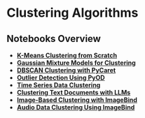 # Clustering Algorithms

## Notebooks Overview

- **[K-Means Clustering from Scratch](https://colab.research.google.com/drive/19qgdq33jVwmv494NzDCiQ_7Bt-5Wp8ih)**  
- **[Gaussian Mixture Models for Clustering](https://colab.research.google.com/drive/1IVUJ40H4XdbIa6YP7LEf4KWGN7BWj5VS?usp=sharing)**  
- **[DBSCAN Clustering with PyCaret](https://colab.research.google.com/github/ankitojha2705/Clustering-Colab/blob/main/DB_Scan_clustering.ipynb)**  
- **[Outlier Detection Using PyOD](https://colab.research.google.com/github/ankitojha2705/Clustering-Colab/blob/main/anomaly_detection_using_pyOD.ipynb)**  
- **[Time Series Data Clustering](https://colab.research.google.com/github/ankitojha2705/Clustering-Colab/blob/main/clustering_of_timeseries.ipynb)**  
- **[Clustering Text Documents with LLMs](https://colab.research.google.com/github/ankitojha2705/Clustering-Colab/blob/main/clustering_of_document.ipynb)**  
- **[Image-Based Clustering with ImageBind](https://colab.research.google.com/github/ankitojha2705/Clustering-Colab/blob/main/clustering_with_images__llm.ipynb)**  
- **[Audio Data Clustering Using ImageBind](https://colab.research.google.com/github/ankitojha2705/Clustering-Colab/blob/main/udio_embeddings.ipynb)**  
